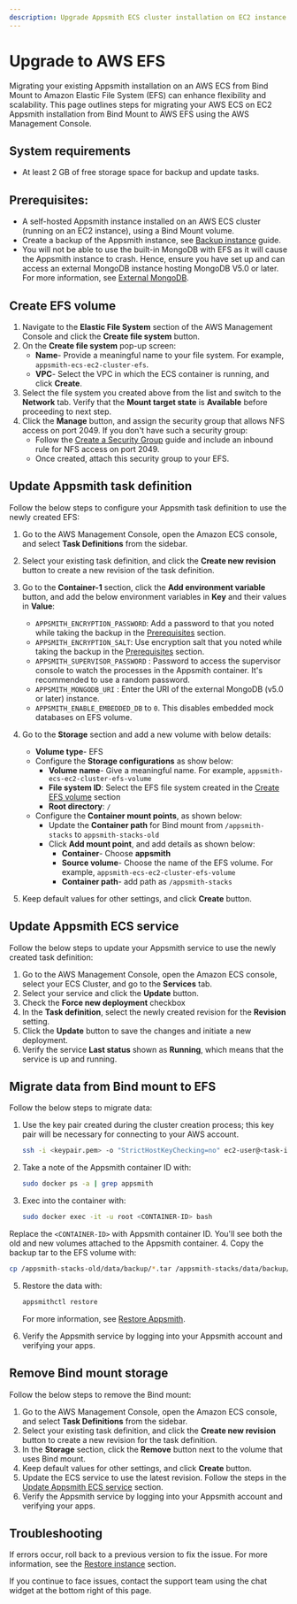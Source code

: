 ```yaml
---
description: Upgrade Appsmith ECS cluster installation on EC2 instance to use Amazon Elastic File System (EFS).
---
```

# Upgrade to AWS EFS

Migrating your existing Appsmith installation on an AWS ECS from Bind Mount to Amazon Elastic File System (EFS) can enhance flexibility and scalability. This page outlines steps for migrating your AWS ECS on EC2 Appsmith installation from Bind Mount to AWS EFS using the AWS Management Console.

## System requirements

* At least 2 GB of free storage space for backup and update tasks.

## Prerequisites:

* A self-hosted Appsmith instance installed on an AWS ECS cluster (running on an EC2 instance), using a Bind Mount volume.
* Create a backup of the Appsmith instance, see [Backup instance](/getting-started/setup/instance-management/appsmithctl/#backup-instance) guide.
* You will not be able to use the built-in MongoDB with EFS as it will cause the Appsmith instance to crash. Hence, ensure you have set up and can access an external MongoDB instance hosting MongoDB V5.0 or later. For more information, see [External MongoDB](/getting-started/setup/instance-configuration/custom-mongodb-redis#external-mongodb).

## Create EFS volume

1. Navigate to the **Elastic File System** section of the AWS Management Console and click the **Create file system** button.
2. On the **Create file system** pop-up screen:
   * **Name**- Provide a meaningful name to your file system. For example, `appsmith-ecs-ec2-cluster-efs`.
   * **VPC**- Select the VPC in which the ECS container is running, and click **Create**.
3. Select the file system you created above from the list and switch to the **Network** tab. Verify that the **Mount target state** is **Available** before proceeding to next step.
4. Click the **Manage** button, and assign the security group that allows NFS access on port 2049. If you don't have such a security group:
    * Follow the [Create a Security Group](https://docs.aws.amazon.com/AWSEC2/latest/UserGuide/working-with-security-groups.html#creating-security-group) guide and include an inbound rule for NFS access on port 2049.
    * Once created, attach this security group to your EFS.

## Update Appsmith task definition

Follow the below steps to configure your Appsmith task definition to use the newly created EFS:

1. Go to the AWS Management Console, open the Amazon ECS console, and select **Task Definitions** from the sidebar.
2. Select your existing task definition, and click the **Create new revision** button to create a new revision of the task definition.
3. Go to the **Container-1** section, click the **Add environment variable** button, and add the below environment variables in **Key** and their values in **Value**:
   * `APPSMITH_ENCRYPTION_PASSWORD`: Add a password to that you noted while taking the backup in the [Prerequisites](#prerequisites) section.
   * `APPSMITH_ENCRYPTION_SALT`: Use encryption salt that you noted while taking the backup in the [Prerequisites](#prerequisites) section.
   * `APPSMITH_SUPERVISOR_PASSWORD` : Password to access the supervisor console to watch the processes in the Appsmith container. It's recommended to use a random password.
   * `APPSMITH_MONGODB_URI` : Enter the URI of the external MongoDB (v5.0 or later) instance.
   * `APPSMITH_ENABLE_EMBEDDED_DB` to `0`. This disables embedded mock databases on EFS volume.
3. Go to the **Storage** section and add a new volume with below details:
    * **Volume type**- EFS
    * Configure the **Storage configurations** as show below:
      * **Volume name**- Give a meaningful name. For example, `appsmith-ecs-ec2-cluster-efs-volume`
      * **File system ID**: Select the EFS file system created in the [Create EFS volume](#create-efs-volume) section
      * **Root directory**: `/`
   * Configure the **Container mount points**, as shown below:
      * Update the **Container path** for Bind mount from `/appsmith-stacks` to `appsmith-stacks-old`
      * Click **Add mount point**, and add details as shown below:
         * **Container**- Choose **appsmith**
         * **Source volume**- Choose the name of the EFS volume. For example, `appsmith-ecs-ec2-cluster-efs-volume`
         * **Container path**- add path as `/appsmith-stacks`

4. Keep default values for other settings, and click **Create** button.
   

## Update Appsmith ECS service

Follow the below steps to update your Appsmith service to use the newly created task definition:

1. Go to the AWS Management Console, open the Amazon ECS console, select your ECS Cluster, and go to the **Services** tab.
2. Select your service and click the **Update** button.
3. Check the **Force new deployment** checkbox
4. In the **Task definition**, select the newly created revision for the **Revision** setting.
5. Click the **Update** button to save the changes and initiate a new deployment.
6. Verify the service **Last status** shown as **Running**, which means that the service is up and running.

## Migrate data from Bind mount to EFS

Follow the below steps to migrate data:
1. Use the key pair created during the cluster creation process; this key pair will be necessary for connecting to your AWS account.

   ```bash
   ssh -i <keypair.pem> -o "StrictHostKeyChecking=no" ec2-user@<task-ip>
   ```
2. Take a note of the Appsmith container ID with:

   ```bash
   sudo docker ps -a | grep appsmith
   ```
3. Exec into the container with:

   ```bash
   sudo docker exec -it -u root <CONTAINER-ID> bash
   ```
 Replace the `<CONTAINER-ID>` with Appsmith container ID. You'll see both the old and new volumes attached to the Appsmith container.
 4. Copy the backup tar to the EFS volume with:

   ```bash
   cp /appsmith-stacks-old/data/backup/*.tar /appsmith-stacks/data/backup/
   ```
5. Restore the data with: 

   ```bash
   appsmithctl restore
   ```
   For more information, see [Restore Appsmith](/getting-started/setup/instance-management/appsmithctl#restore-instance).
6. Verify the Appsmith service by logging into your Appsmith account and verifying your apps.

## Remove Bind mount storage

Follow the below steps to remove the Bind mount:

1. Go to the AWS Management Console, open the Amazon ECS console, and select **Task Definitions** from the sidebar.
2. Select your existing task definition, and click the **Create new revision** button to create a new revision for the task definition.
3. In the **Storage** section, click the **Remove** button next to the volume that uses Bind mount.
4. Keep default values for other settings, and click **Create** button. 
5. Update the ECS service to use the latest revision. Follow the steps in the [Update Appsmith ECS service](#update-appsmith-ecs-service) section.
6. Verify the Appsmith service by logging into your Appsmith account and verifying your apps.

## Troubleshooting

If errors occur, roll back to a previous version to fix the issue. For more information, see the [Restore instance](/getting-started/setup/instance-management/appsmithctl?current-command-type=docker-commands#restore-instance) section. 

If you continue to face issues, contact the support team using the chat widget at the bottom right of this page.
